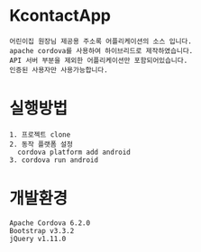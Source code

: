 # KcontactApp
    어린이집 원장님 제공용 주소록 어플리케이션의 소스 입니다.
    apache cordova를 사용하여 하이브리드로 제작하였습니다.
    API 서버 부분을 제외한 어플리케이션만 포함되어있습니다.
    인증된 사용자만 사용가능합니다.
  
# 실행방법
    1. 프로젝트 clone
    2. 동작 플랫폼 설정
      cordova platform add android
    3. cordova run android
  
# 개발환경
    Apache Cordova 6.2.0
    Bootstrap v3.3.2
    jQuery v1.11.0
  
